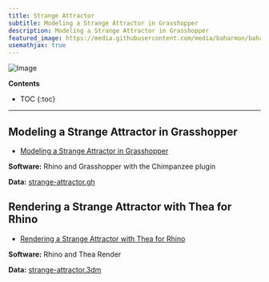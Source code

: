 ```yaml
---
title: Strange Attractor
subtitle: Modeling a Strange Attractor in Grasshopper
description: Modeling a Strange Attractor in Grasshopper
featured_image: https://media.githubusercontent.com/media/baharmon/baharmon.github.io/master/images/grasshopper/
usemathjax: true
---
```


![Image](https://media.githubusercontent.com/media/baharmon/baharmon.github.io/master/images/grasshopper)

**Contents**
* TOC
{:toc}

---

## Modeling a Strange Attractor in Grasshopper

* [<i class="fab fa-youtube"></i>](https://youtu.be/gSt_AIKGmaQ)
[<i class="fas fa-project-diagram"></i> ](https://github.com/baharmon/generative-design/raw/main/grasshopper/strange-attractor.gh)
[Modeling a Strange Attractor in Grasshopper](strange-attractor)

**Software:** Rhino and Grasshopper with the Chimpanzee plugin

**Data:**
[strange-attractor.gh](https://github.com/baharmon/generative-design/raw/main/grasshopper/strange-attractor.gh)


## Rendering a Strange Attractor with Thea for Rhino

* [<i class="fab fa-youtube"></i>](https://youtu.be/ltwXCHx20zU)
[<i class="ms ms-data-cube"></i> ](https://github.com/baharmon/generative-design/raw/main/rhino/strange-attractor/strange-attractor.3dm)
[Rendering a Strange Attractor with Thea for Rhino](strange-attractor)

**Software:** Rhino and Thea Render

**Data:**
[strange-attractor.3dm](https://github.com/baharmon/generative-design/raw/main/rhino/strange-attractor/strange-attractor.3dm)
